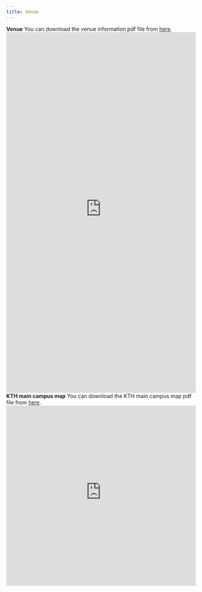 ```yaml
---
title: Venue
---
```

**Venue**
You can download the venue information pdf file from [here](https://kthsummerschool.github.io/assets/files/venue.pdf).
<embed src="https://kthsummerschool.github.io/assets/files/venue.pdf" type="application/pdf" style="width:100%; height:100vw;" />
**KTH main campus map**
You can download the KTH main campus map pdf file from [here](https://kthsummerschool.github.io/assets/files/map.pdf).
<embed src="https://kthsummerschool.github.io/assets/files/map.pdf" type="application/pdf" style="width:100%; height:50vw;" />
